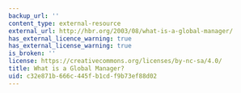 ```yaml
---
backup_url: ''
content_type: external-resource
external_url: http://hbr.org/2003/08/what-is-a-global-manager/
has_external_licence_warning: true
has_external_license_warning: true
is_broken: ''
license: https://creativecommons.org/licenses/by-nc-sa/4.0/
title: What is a Global Manager?
uid: c32e871b-666c-445f-b1cd-f9b73ef88d02
---
```

